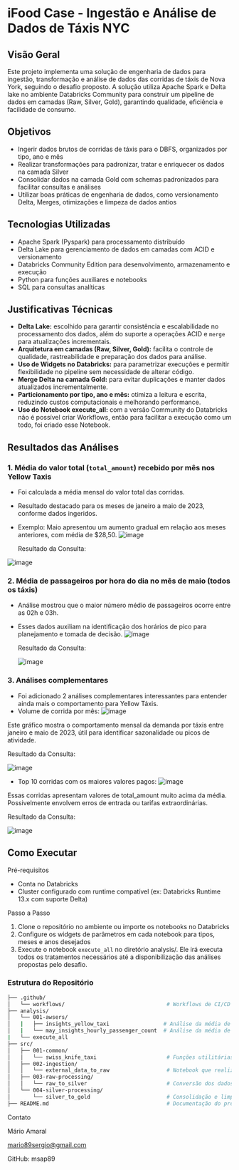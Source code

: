 # iFood Case - Ingestão e Análise de Dados de Táxis NYC

## Visão Geral

Este projeto implementa uma solução de engenharia de dados para ingestão, transformação e análise de dados das corridas de táxis de Nova York, seguindo o desafio proposto. A solução utiliza Apache Spark e Delta lake no ambiente Databricks Community para construir um pipeline de dados em camadas (Raw, Silver, Gold), garantindo qualidade, eficiência e facilidade de consumo.

## Objetivos
- Ingerir dados brutos de corridas de táxis para o DBFS, organizados por tipo, ano e mês
- Realizar transformações para padronizar, tratar e enriquecer os dados na camada Silver
- Consolidar dados na camada Gold com schemas padronizados para facilitar consultas e análises
- Utilizar boas práticas de engenharia de dados, como versionamento Delta, Merges, otimizações e limpeza de dados antios

## Tecnologias Utilizadas
- Apache Spark (Pyspark) para processamento distribuído
- Delta Lake para gerenciamento de dados em camadas com ACID e versionamento
- Databricks Community Edition para desenvolvimento, armazenamento e execução
- Python para funções auxiliares e notebooks
- SQL para consultas analíticas

## Justificativas Técnicas

- **Delta Lake:** escolhido para garantir consistência e escalabilidade no processamento dos dados, além do suporte a operações ACID e `merge` para atualizações incrementais.
- **Arquitetura em camadas (Raw, Silver, Gold):** facilita o controle de qualidade, rastreabilidade e preparação dos dados para análise.
- **Uso de Widgets no Databricks:** para parametrizar execuções e permitir flexibilidade no pipeline sem necessidade de alterar código.
- **Merge Delta na camada Gold:** para evitar duplicações e manter dados atualizados incrementalmente.
- **Particionamento por tipo, ano e mês:** otimiza a leitura e escrita, reduzindo custos computacionais e melhorando performance.
- **Uso do Notebook execute_all:** com a versão Community do Databricks não é possível criar Workflows, então para facilitar a execução como um todo, foi criado esse Notebook.

## Resultados das Análises

### 1. Média do valor total (`total_amount`) recebido por mês nos Yellow Taxis

- Foi calculada a média mensal do valor total das corridas.
- Resultado destacado para os meses de janeiro a maio de 2023, conforme dados ingeridos.
- Exemplo: Maio apresentou um aumento gradual em relação aos meses anteriores, com média de $28,50.
  ![image](https://github.com/user-attachments/assets/ab79d290-0ffa-4c00-9e23-e2c9617e8c64)

  Resultado da Consulta:
  
![image](https://github.com/user-attachments/assets/caf8aa0c-43f3-4483-88be-46dd68b8a6d0)




### 2. Média de passageiros por hora do dia no mês de maio (todos os táxis)

- Análise mostrou que o maior número médio de passageiros ocorre entre as 02h e 03h.
- Esses dados auxiliam na identificação dos horários de pico para planejamento e tomada de decisão.
  ![image](https://github.com/user-attachments/assets/9b8ef278-7509-41b0-9466-7b6089fb0932)

  Resultado da Consulta:

  ![image](https://github.com/user-attachments/assets/899ef17a-e6c9-4ab2-98ef-7eff918cb003)



### 3. Análises complementares
- Foi adicionado 2 análises complementares interessantes para entender ainda mais o comportamento para Yellow Táxis.
- Volume de corrida por mês:
![image](https://github.com/user-attachments/assets/6a771da0-d0b5-4827-87b6-b294aaca441c)

Este gráfico mostra o comportamento mensal da demanda por táxis entre janeiro e maio de 2023, útil para identificar sazonalidade ou picos de atividade.

Resultado da Consulta:

![image](https://github.com/user-attachments/assets/11eb7f67-2263-4ade-a369-74c472fd5350)



- Top 10 corridas com os maiores valores pagos:
![image](https://github.com/user-attachments/assets/fed3d4c4-3a87-452f-877e-df5dfe68d0e0)


Essas corridas apresentam valores de total_amount muito acima da média. Possivelmente envolvem erros de entrada ou tarifas extraordinárias.

Resultado da Consulta:

![image](https://github.com/user-attachments/assets/413dc060-78c6-450e-800f-96d7e1be0995)





## Como Executar
Pré-requisitos
- Conta no Databricks
- Cluster configurado com runtime compatível (ex: Databricks Runtime 13.x com suporte Delta)

Passo a Passo
1. Clone o repositório no ambiente ou importe os notebooks no Databricks
2. Configure os widgets de parâmetros em cada notebook para tipos, meses e anos desejados
3. Execute o notebook `execute_all` no diretório analysis/. Ele irá executa todos os tratamentos necessários até a disponibilização das análises propostas pelo desafio.

### Estrutura do Repositório

```bash
├── .github/
│   └── workflows/                                # Workflows de CI/CD
├── analysis/
│   └── 001-awsers/
│   |   ├── insights_yellow_taxi                 # Análise da média de valor total recebido por mês (yellow)
│   |   └── may_insights_hourly_passenger_count  # Análise da média de passageiros por hora (mês de maio)
|   └── execute_all
├── src/
│   ├── 001-common/
│   │   └── swiss_knife_taxi                      # Funções utilitárias reaproveitáveis
│   ├── 002-ingestion/
│   │   └── external_data_to_raw                  # Notebook que realiza o download e ingestão dos dados brutos
│   ├── 003-raw-processing/
│   │   └── raw_to_silver                         # Conversão dos dados brutos (raw) para a camada Silver com formatação e controle
│   └── 004-silver-processing/
│       └── silver_to_gold                        # Consolidação e limpeza dos dados para análise (camada Gold)
├── README.md                                     # Documentação do projeto
```


Contato

Mário Amaral

mario89sergio@gmail.com

GitHub: msap89
